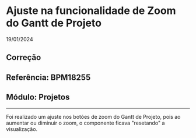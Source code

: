 # Ajuste na funcionalidade de Zoom do Gantt de Projeto
19/01/2024
## Correção
## Referência: BPM18255
## Módulo: Projetos
***

Foi realizado um ajuste nos botões de zoom do Gantt de Projeto, pois ao aumentar ou diminuir o zoom, o componente ficava "resetando" a visualização.